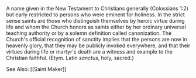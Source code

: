 A name given in the New Testament to Christians generally (Colossians 1:2) but early restricted to persons who were eminent for holiness. In the strict sense saints are those who distinguish themselves by heroic virtue during life and whom the Church honors as saints either by her ordinary universal teaching authority or by a solemn definition called canonization. The Church's official recognition of sanctity implies that the persons are now in heavenly glory, that they may be publicly invoked everywhere, and that their virtues during life or martyr's death are a witness and example to the Christian faithful. (Etym. Latin _sanctus_, holy, sacred.)

See Also:
[[Saint Maker]]
